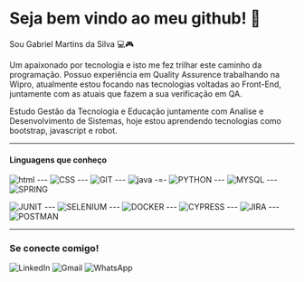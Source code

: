 # Seja bem vindo ao meu github! 👋

Sou Gabriel Martins da Silva 💻🎮

Um apaixonado por tecnologia e isto me fez trilhar este caminho da programação. Possuo experiência em Quality Assurence trabalhando na Wipro, atualmente estou focando nas 
tecnologias voltadas ao Front-End, juntamente com as atuais que fazem a sua verificação em QA.

Estudo Gestão da Tecnologia e Educação juntamente com Analise e Desenvolvimento de Sistemas, hoje
estou aprendendo tecnologias como bootstrap, javascript e robot.

---

#### Linguagens que conheço




![html](https://img.shields.io/badge/HTML5-E34F26?style=for-the-badge&logo=html5&logoColor=white)   ---  ![CSS](https://img.shields.io/badge/CSS3-1572B6?style=for-the-badge&logo=css3&logoColor=white) --- ![GIT](https://img.shields.io/badge/GIT-E34F26?style=for-the-badge&logo=git&logoColor=white) --- ![java](https://img.shields.io/badge/Java-ED8B00?style=for-the-badge&logo=java&logoColor=white) -=- ![PYTHON](https://img.shields.io/badge/Python-1572B6?style=for-the-badge&logo=python&logoColor=black) --- ![MYSQL](https://img.shields.io/badge/MySQL-005C84?style=for-the-badge&logo=mysql&logoColor=white) --- ![SPRING](https://img.shields.io/badge/Spring-6DB33F?style=for-the-badge&logo=spring&logoColor=white)

![JUNIT](https://img.shields.io/badge/Junit5-25A162?style=for-the-badge&logo=junit5&logoColor=white) --- ![SELENIUM](https://img.shields.io/badge/Selenium-43B02A?style=for-the-badge&logo=Selenium&logoColor=white) --- ![DOCKER](https://img.shields.io/badge/Docker-2CA5E0?style=for-the-badge&logo=docker&logoColor=white) --- ![CYPRESS](https://img.shields.io/badge/Cypress-1702C?style=for-the-badge&logo=cypress&logoColor=white) --- ![JIRA](https://img.shields.io/badge/Jira-FF6900?style=for-the-badge&logo=Jira&logoColor=white) --- ![POSTMAN](https://img.shields.io/badge/Postman-FF6C37?style=for-the-badge&logo=Postman&logoColor=white)


---
### Se conecte comigo!

![LinkedIn](https://img.shields.io/badge/linkedin-%230077B5.svg?style=for-the-badge&logo=linkedin&logoColor=white)
![Gmail](https://img.shields.io/badge/Gmail-D14836?style=for-the-badge&logo=gmail&logoColor=white)
![WhatsApp](https://img.shields.io/badge/WhatsApp-25D366?style=for-the-badge&logo=whatsapp&logoColor=white)
